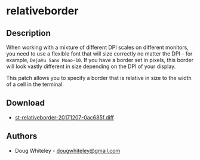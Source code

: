 relativeborder
==============

Description
-----------
When working with a mixture of different DPI scales on different monitors, you
need to use a flexible font that will size correctly no matter the DPI - for
example, `DejaVu Sans Mono-10`. If you have a border set in pixels, this border
will look vastly different in size depending on the DPI of your display.

This patch allows you to specify a border that is relative in size to the width
of a cell in the terminal.

Download
--------
* [st-relativeborder-20171207-0ac685f.diff](st-relativeborder-20171207-0ac685f.diff)

Authors
-------
* Doug Whiteley - <dougwhiteley@gmail.com>
